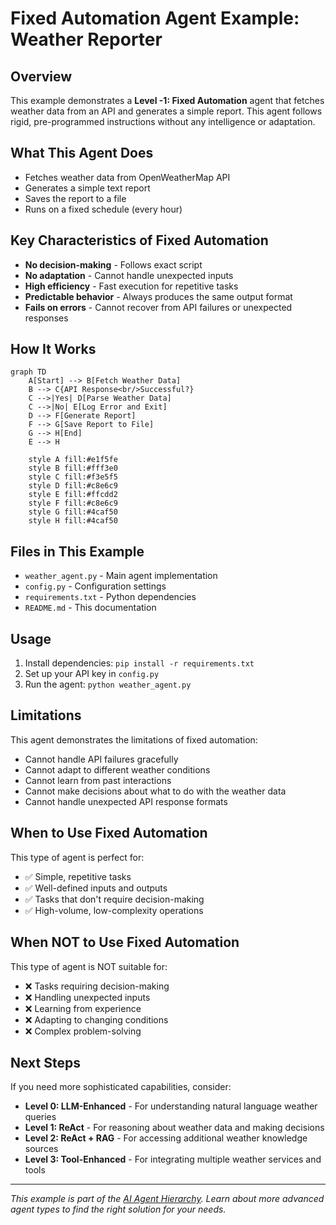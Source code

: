# Fixed Automation Agent Example: Weather Reporter

## Overview

This example demonstrates a **Level -1: Fixed Automation** agent that fetches weather data from an API and generates a simple report. This agent follows rigid, pre-programmed instructions without any intelligence or adaptation.

## What This Agent Does

- Fetches weather data from OpenWeatherMap API
- Generates a simple text report
- Saves the report to a file
- Runs on a fixed schedule (every hour)

## Key Characteristics of Fixed Automation

- **No decision-making** - Follows exact script
- **No adaptation** - Cannot handle unexpected inputs
- **High efficiency** - Fast execution for repetitive tasks
- **Predictable behavior** - Always produces the same output format
- **Fails on errors** - Cannot recover from API failures or unexpected responses

## How It Works

```mermaid
graph TD
    A[Start] --> B[Fetch Weather Data]
    B --> C{API Response<br/>Successful?}
    C -->|Yes| D[Parse Weather Data]
    C -->|No| E[Log Error and Exit]
    D --> F[Generate Report]
    F --> G[Save Report to File]
    G --> H[End]
    E --> H
    
    style A fill:#e1f5fe
    style B fill:#fff3e0
    style C fill:#f3e5f5
    style D fill:#c8e6c9
    style E fill:#ffcdd2
    style F fill:#c8e6c9
    style G fill:#4caf50
    style H fill:#4caf50
```

## Files in This Example

- `weather_agent.py` - Main agent implementation
- `config.py` - Configuration settings
- `requirements.txt` - Python dependencies
- `README.md` - This documentation

## Usage

1. Install dependencies: `pip install -r requirements.txt`
2. Set up your API key in `config.py`
3. Run the agent: `python weather_agent.py`

## Limitations

This agent demonstrates the limitations of fixed automation:
- Cannot handle API failures gracefully
- Cannot adapt to different weather conditions
- Cannot learn from past interactions
- Cannot make decisions about what to do with the weather data
- Cannot handle unexpected API response formats

## When to Use Fixed Automation

This type of agent is perfect for:
- ✅ Simple, repetitive tasks
- ✅ Well-defined inputs and outputs
- ✅ Tasks that don't require decision-making
- ✅ High-volume, low-complexity operations

## When NOT to Use Fixed Automation

This type of agent is NOT suitable for:
- ❌ Tasks requiring decision-making
- ❌ Handling unexpected inputs
- ❌ Learning from experience
- ❌ Adapting to changing conditions
- ❌ Complex problem-solving

## Next Steps

If you need more sophisticated capabilities, consider:
- **Level 0: LLM-Enhanced** - For understanding natural language weather queries
- **Level 1: ReAct** - For reasoning about weather data and making decisions
- **Level 2: ReAct + RAG** - For accessing additional weather knowledge sources
- **Level 3: Tool-Enhanced** - For integrating multiple weather services and tools

---

*This example is part of the [AI Agent Hierarchy](../Agent-Types.md). Learn about more advanced agent types to find the right solution for your needs.*
